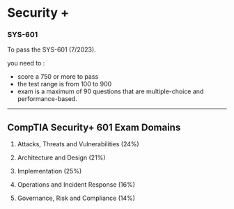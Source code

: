 <link rel="stylesheet" href="https://github.com/novaxiophi/securityplusTraining.githubpages.io/blob/master/todo/styles.css">

<div>
<h1>Security +</h1>
<h3>SYS-601</h3>
</div>

To pass the SYS-601 (7/2023). 

you need to :
- score a 750 or more to pass
- the test range is from 100 to 900 
- exam is a maximum of 90 questions that are multiple-choice and performance-based.
---
## CompTIA Security+ 601 Exam Domains

1. Attacks, Threats and Vulnerabilities (24%)

2. Architecture and Design (21%)
   
3. Implementation (25%)
   
4. Operations and Incident Response (16%)
   
5. Governance, Risk and Compliance (14%)
   




    

